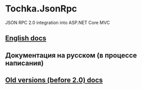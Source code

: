 # Tochka.JsonRpc

JSON RPC 2.0 integration into ASP.NET Core MVC

## [English docs](en/overview)

## Документация на русском (в процессе написания)

## [Old versions (before 2.0) docs](/v1/en/overview)
